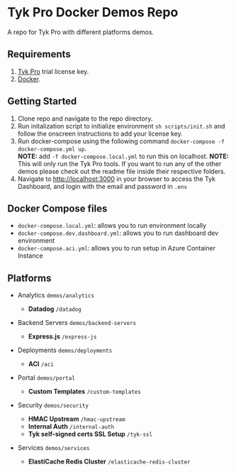 # Tyk Pro Docker Demos Repo
A repo for Tyk Pro with different platforms demos.

## Requirements
1. [Tyk Pro](https://pages.tyk.io/en/sign-up-for-tyk-on-prem-licence) trial license key.
2. [Docker](https://docs.docker.com/get-docker/).

## Getting Started
1. Clone repo and navigate to the repo directory.
2. Run initalization script to initialize environment `sh scripts/init.sh` and follow the onscreen instructions to add your license key.
3. Run docker-compose using the following command `docker-compose -f docker-compose.yml up`.<br />
**NOTE:** add `-f docker-compose.local.yml` to run this on localhost.
**NOTE:** This will only run the Tyk Pro tools. If you want to run any of the other demos please check out the readme file inside their respective folders.
4. Navigate to [http://localhost:3000](http://localhost:3000) in your browser to access the Tyk Dashboard, and login with the email and password in `.env`

## Docker Compose files
- `docker-compose.local.yml`: allows you to run environment locally
- `docker-compose.dev.dashboard.yml`: allows you to run dashboard dev environment
- `docker-compose.aci.yml`: allows you to run setup in Azure Container Instance
## Platforms
- Analytics `demos/analytics`
    - **Datadog** `/datadog`

- Backend Servers `demos/backend-servers`
    - **Express.js** `/express-js`

- Deployments `demos/deployments`
    - **ACI** `/aci`

- Portal `demos/portal`
    - **Custom Templates** `/custom-templates`

- Security `demos/security`
    - **HMAC Upstream** `/hmac-upstream`
    - **Internal Auth** `/internal-auth`
    - **Tyk self-signed certs SSL Setup** `/tyk-ssl`

- Services `demos/services`
    - **ElastiCache Redis Cluster** `/elasticache-redis-cluster`
